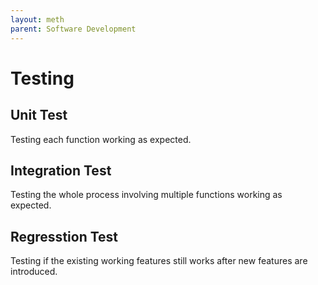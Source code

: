 ```yaml
---
layout: meth
parent: Software Development
---
```


# Testing

## Unit Test

Testing each function working as expected.

## Integration Test

Testing the whole process involving multiple functions working as expected.

## Regresstion Test

Testing if the existing working features still works after new features are introduced.
